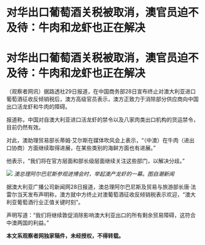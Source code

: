 # 对华出口葡萄酒关税被取消，澳官员迫不及待：牛肉和龙虾也正在解决

# 对华出口葡萄酒关税被取消，澳官员迫不及待：牛肉和龙虾也正在解决

（观察者网讯）据路透社29日报道，在中国商务部28日宣布终止对澳大利亚进口葡萄酒征收反倾销税后，澳方高级官员表示，澳方正致力于消除部分供应商向中国出口活龙虾和牛肉的障碍。

报道称，中国对自澳大利亚进口活龙虾的禁令以及八家肉类出口机构的货运禁令，目前仍然有效。

对此，澳助理贸易部长蒂姆·艾尔斯在媒体吹风会上表示，“（中澳）在牛肉（进出口协商）方面继续取得进展，在某些类别的海鲜方面也有进展。”

他表示，“我们将在官方层面和部长级层面继续关注这些部门，以解决分歧。”

![](https://inews.gtimg.com/om_bt/O2w4N3cOMsH7WICHeVYJSPVYkUzAgcnY0Q8C4Kg38hBmgAA/1000)
_澳总理阿尔巴尼斯参观进博会时，举起澳产龙虾的一幕。图自潮新闻_

据澳大利亚广播公司新闻网28日报道，澳总理阿尔巴尼斯及贸易与旅游部长唐·法雷尔当天发布声明称，澳方就中方终止对澳葡萄酒征收反倾销税表示欢迎，“澳大利亚葡萄酒行业正值关键时刻”。

声明写道：“我们将继续敦促消除影响澳大利亚出口的所有剩余贸易障碍，这符合中澳两国的利益。”

**本文系观察者网独家稿件，未经授权，不得转载。**


